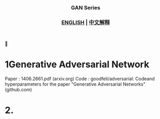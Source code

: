 
<h3 align="center">
  <p style="text-align: center;"> <span style="font-weight: bold; font: Arial, sans-serif;">GAN Series </span></p>
</h3>

<h3 align="center">
  <p style="text-align: center;">
  <a href="README.md" target="_blank">ENGLISH</a> | <a href="">中文解释</a>
  </p>
</h3>


&nbsp;


:art:&emsp;

# 1Generative Adversarial Network
Paper : 1406.2661.pdf (arxiv.org)
Code : goodfeli/adversarial: Codeand hyperparameters for the paper "Generative Adversarial Networks"(github.com)


# 2.








